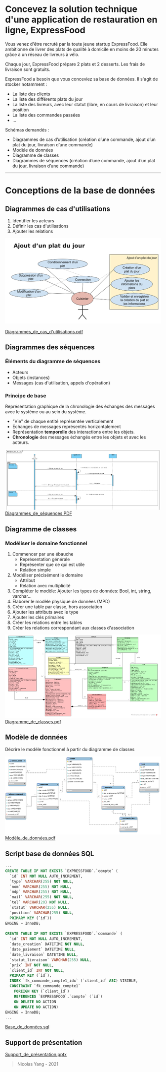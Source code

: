 # Concevez la solution technique d'une application de restauration en ligne, ExpressFood

Vous venez d'être recruté par la toute jeune startup ExpressFood. Elle ambitionne de livrer des plats de qualité à domicile en moins de 20 minutes grâce à un réseau de livreurs à vélo.

Chaque jour, ExpressFood prépare 2 plats et 2 desserts.
Les frais de livraison sont gratuits.

ExpressFood a besoin que vous conceviez sa base de données. Il s'agit de stocker notamment :
- La liste des clients
- La liste des différents plats du jour
- La liste des livreurs, avec leur statut (libre, en cours de livraison) et leur position
- La liste des commandes passées
- ...

Schémas demandés :
- Diagrammes de cas d’utilisation (création d’une commande, ajout d’un plat du jour, livraison d’une commande)
- Modèle de données
- Diagramme de classes
- Diagrammes de séquences (création d’une commande, ajout d’un plat du jour, livraison d’une commande)

---
# Conceptions de la base de données
## Diagrammes de cas d'utilisations
1. Identifier les acteurs
2. Définir les cas d'utilisations
3. Ajouter les relations

![](https://github.com/NicoLarson/Express_Food_OCR/blob/main/img/Diagramme_de_cas_d_utilisations.png)

[Diagrammes_de_cas_d'utilisations.pdf](https://github.com/NicoLarson/Express_Food_OCR/blob/main/pdf/Diagrammes_de_cas_d_utilisations.pdf)
## Diagrammes des séquences
### Éléments du diagramme de séquences
- Acteurs
- Objets (instances)
- Messages (cas d'utilisation, appels d'opération)

### Principe de base
Représentation graphique de la chronologie des échanges des messages avec le système ou au sein du système.
- "Vie" de chaque entité représentée verticalement
- Échanges de messages représentés horizontalement
- Représentation **temporelle** des interactions entre les objets.
- **Chronologie** des messages échangés entre les objets et avec les acteurs.

![](https://github.com/NicoLarson/Express_Food_OCR/blob/main/img/Diagramme_de_sequences.png)
[Diagrammes_de_séquences PDF](https://github.com/NicoLarson/Express_Food_OCR/blob/main/pdf/Diagrammes_de_sequences.pdf)
## Diagramme de classes
### Modéliser le domaine fonctionnel
1. Commencer par une ébauche
    - Représentation générale
    - Représenter que ce qui est utile
    - Relation simple
2. Modéliser précisément le domaine
    - Attribut
    - Relation avec multiplicité
3. Compléter le modèle: Ajouter les types de données: Bool, int, string, varchar...
4. Élaborer le modèle physique de données (MPD)
1. Créer une table par classe, hors association
2. Ajouter les attributs avec le type
3. Ajouter les clés primaires
4. Créer les relations entre les tables
5. Créer les relations correspondant aux classes d'association

![](https://github.com/NicoLarson/Express_Food_OCR/blob/main/img/Diagramme_de_classes.png)
[Diagramme_de_classes.pdf](https://github.com/NicoLarson/Express_Food_OCR/blob/main/pdf/Diagramme_de_classes.pdf)
## Modèle de données
Décrire le modèle fonctionnel à partir du diagramme de classes

![](https://github.com/NicoLarson/Express_Food_OCR/blob/main/img/Modele_de_donnes.png)
[Modèle_de_données.pdf](https://github.com/NicoLarson/Express_Food_OCR/blob/main/pdf/Modele_de_donnees.pdf)

## Script base de données SQL
```sql
...
CREATE TABLE IF NOT EXISTS `EXPRESSFOOD`.`compte` (
  `id` INT NOT NULL AUTO_INCREMENT,
  `type` VARCHAR(255) NOT NULL,
  `nom` VARCHAR(255) NOT NULL,
  `mdp` VARCHAR(255) NOT NULL,
  `mail` VARCHAR(255) NOT NULL,
  `tel` VARCHAR(20) NOT NULL,
  `statut` VARCHAR(255) NULL,
  `position` VARCHAR(255) NULL,
  PRIMARY KEY (`id`))
ENGINE = InnoDB;

CREATE TABLE IF NOT EXISTS `EXPRESSFOOD`.`commande` (
  `id` INT NOT NULL AUTO_INCREMENT,
  `date_creation` DATETIME NOT NULL,
  `date_paiement` DATETIME NULL,
  `date_livraison` DATETIME NULL,
  `statut_livraison` VARCHAR(255) NULL,
  `prix` INT NOT NULL,
  `client_id` INT NOT NULL,
  PRIMARY KEY (`id`),
  INDEX `fk_commande_compte1_idx` (`client_id` ASC) VISIBLE,
  CONSTRAINT `fk_commande_compte1`
    FOREIGN KEY (`client_id`)
    REFERENCES `EXPRESSFOOD`.`compte` (`id`)
    ON DELETE NO ACTION
    ON UPDATE NO ACTION)
ENGINE = InnoDB;
...

```

[Base_de_données.sql](https://github.com/NicoLarson/Express_Food_OCR/blob/main/Base_de_donnees.sql)

## Support de présentation
[Support_de_présentation.pptx](https://github.com/NicoLarson/Express_Food_OCR/blob/main/Presentation.pptx?raw=true)

> Nicolas Yang - 2021

